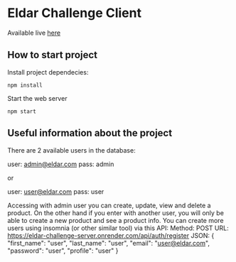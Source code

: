 # Eldar Challenge Client

Available live [here](https://fer-rouco.github.io/eldar-challenge-client/) 

## **How to start project**

Install project dependecies:

```
npm install
```

Start the web server

```
npm start
```
## **Useful information about the project**

There are 2 available users in the database:

user: admin@eldar.com
pass: admin

or

user: user@eldar.com
pass: user

Accessing with admin user you can create, update, view and delete a product. On the other hand if you enter with another user, you will only be able to create a new product and see a product info.
You can create more users using insomnia (or other similar tool) via this API:
Method: POST
URL: https://eldar-challenge-server.onrender.com/api/auth/register
JSON: {
	"first_name": "user",
	"last_name": "user",
	"email": "user@eldar.com",
	"password": "user",
  "profile": "user"
}

